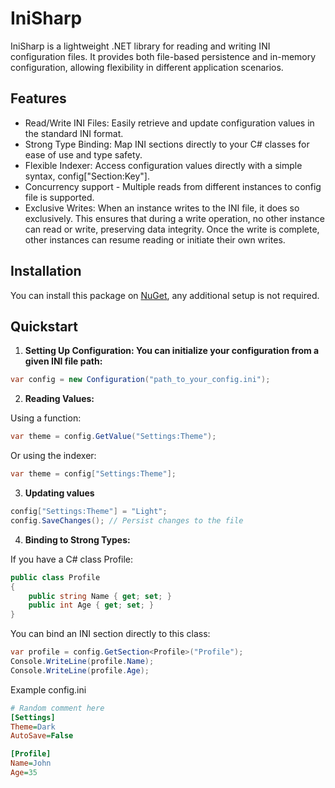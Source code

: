 # IniSharp
IniSharp is a lightweight .NET library for reading and writing INI configuration files. It provides both file-based persistence and in-memory configuration, allowing flexibility in different application scenarios.

## Features
- Read/Write INI Files: Easily retrieve and update configuration values in the standard INI format.
- Strong Type Binding: Map INI sections directly to your C# classes for ease of use and type safety.
- Flexible Indexer: Access configuration values directly with a simple syntax, config["Section:Key"].
- Concurrency support - Multiple reads from different instances to config file is supported.
- Exclusive Writes: When an instance writes to the INI file, it does so exclusively. This ensures that during a write operation, no other instance can read or write, preserving data integrity. Once the write is complete, other instances can resume reading or initiate their own writes.
  
## Installation
You can install this package on [NuGet](https://www.nuget.org/packages/IniSharpLite), any additional setup is not required. 

## Quickstart

1. **Setting Up Configuration: You can initialize your configuration from a given INI file path:**
```cs
var config = new Configuration("path_to_your_config.ini");
```
2.  **Reading Values:**

Using a function:

```cs
var theme = config.GetValue("Settings:Theme");
```

Or using the indexer:
```cs
var theme = config["Settings:Theme"];
```

3. **Updating values**
```cs
config["Settings:Theme"] = "Light";
config.SaveChanges(); // Persist changes to the file
```
4. **Binding to Strong Types:**

If you have a C# class Profile:

```cs
public class Profile
{
    public string Name { get; set; }
    public int Age { get; set; }
}
```
You can bind an INI section directly to this class:

```cs
var profile = config.GetSection<Profile>("Profile");
Console.WriteLine(profile.Name);
Console.WriteLine(profile.Age);
```

Example config.ini
```ini
# Random comment here
[Settings]
Theme=Dark
AutoSave=False

[Profile]
Name=John
Age=35
```
